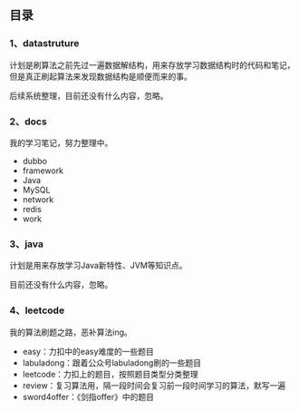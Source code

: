 ## 目录

### 1、datastruture 
计划是刷算法之前先过一遍数据解结构，用来存放学习数据结构时的代码和笔记，但是真正刷起算法来发现数据结构是顺便而来的事。

后续系统整理，目前还没有什么内容，忽略。

### 2、docs
我的学习笔记，努力整理中。
- dubbo
- framework
- Java
- MySQL
- network
- redis
- work

### 3、java
计划是用来存放学习Java新特性、JVM等知识点。

目前还没有什么内容，忽略。

### 4、leetcode
我的算法刷题之路，恶补算法ing。
- easy：力扣中的easy难度的一些题目
- labuladong：跟着公众号labuladong刷的一些题目
- leetcode：力扣上的题目，按照题目类型分类整理
- review：复习算法用，隔一段时间会复习前一段时间学习的算法，默写一遍
- sword4offer：《剑指offer》中的题目